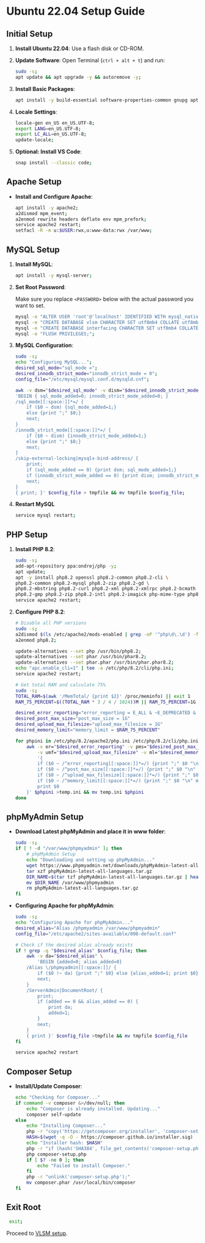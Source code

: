# Ubuntu 22.04 Setup Guide

## Initial Setup

1. **Install Ubuntu 22.04**: Use a flash disk or CD-ROM.
2. **Update Software**: Open Terminal (`ctrl + alt + t`) and run:

    ```bash
    sudo -s;
    apt update && apt upgrade -y && autoremove -y;

    ```
3. **Install Basic Packages**:

    ```bash
    apt install -y build-essential software-properties-common gnupg apt-transport-https ca-certificates lsb-release wget vim zip unzip curl acl snapd rsync git gdebi net-tools sed mawk;

    ```
4. **Locale Settings**:

    ```bash
	locale-gen en_US en_US.UTF-8;
    export LANG=en_US.UTF-8;
    export LC_ALL=en_US.UTF-8;
    update-locale;

    ```
5. **Optional: Install VS Code**:

    ```bash
    snap install --classic code;

    ```

## Apache Setup

* **Install and Configure Apache**:

    ```bash
    apt install -y apache2;
    a2dismod mpm_event;
    a2enmod rewrite headers deflate env mpm_prefork;
    service apache2 restart;
    setfacl -R -m u:$USER:rwx,u:www-data:rwx /var/www;

    ```

## MySQL Setup

1. **Install MySQL**:

    ```bash
    apt install -y mysql-server;

    ```
2. **Set Root Password**:

    Make sure you replace `<PASSWORD>` below with the actual password you want to set.

    ```bash
    mysql -e "ALTER USER 'root'@'localhost' IDENTIFIED WITH mysql_native_password BY '<PASSWORD>';";
    mysql -e "CREATE DATABASE vlsm CHARACTER SET utf8mb4 COLLATE utf8mb4_general_ci;";
    mysql -e "CREATE DATABASE interfacing CHARACTER SET utf8mb4 COLLATE utf8mb4_general_ci;";
    mysql -e "FLUSH PRIVILEGES;";

    ```
3. **MySQL Configuration**:

    ```bash
    sudo -s;
    echo "Configuring MySQL...";
    desired_sql_mode="sql_mode =";
    desired_innodb_strict_mode="innodb_strict_mode = 0";
    config_file="/etc/mysql/mysql.conf.d/mysqld.cnf";

    awk -v dsm="$desired_sql_mode" -v dism="$desired_innodb_strict_mode" \
    'BEGIN { sql_mode_added=0; innodb_strict_mode_added=0; }
    /sql_mode[[:space:]]*=/ {
        if ($0 ~ dsm) {sql_mode_added=1;}
        else {print ";" $0;}
        next;
    }
    /innodb_strict_mode[[:space:]]*=/ {
        if ($0 ~ dism) {innodb_strict_mode_added=1;}
        else {print ";" $0;}
        next;
    }
    /skip-external-locking|mysqlx-bind-address/ {
        print;
        if (sql_mode_added == 0) {print dsm; sql_mode_added=1;}
        if (innodb_strict_mode_added == 0) {print dism; innodb_strict_mode_added=1;}
        next;
    }
    { print; }' $config_file > tmpfile && mv tmpfile $config_file;

    ```
4. **Restart MySQL**

    ```bash
    service mysql restart;

    ```

## PHP Setup

1. **Install PHP 8.2**:

    ```bash
    sudo -s;
    add-apt-repository ppa:ondrej/php -y;
    apt update;
    apt -y install php8.2 openssl php8.2-common php8.2-cli \
    php8.2-common php8.2-mysql php8.2-zip php8.2-gd \
    php8.2-mbstring php8.2-curl php8.2-xml php8.2-xmlrpc php8.2-bcmath \
    php8.2-gmp php8.2-zip php8.2-intl php8.2-imagick php-mime-type php8.2-apcu;
    service apache2 restart;

    ```
2. **Configure PHP 8.2**:

    ```bash
    # Disable all PHP versions
    sudo -s;
    a2dismod $(ls /etc/apache2/mods-enabled | grep -oP '^php\d\.\d') -f
    a2enmod php8.2;

    update-alternatives --set php /usr/bin/php8.2;
    update-alternatives --set phar /usr/bin/phar8.2;
    update-alternatives --set phar.phar /usr/bin/phar.phar8.2;
    echo "apc.enable_cli=1" | tee -a /etc/php/8.2/cli/php.ini;
    service apache2 restart;

    ```

    ```bash
    # Get total RAM and calculate 75%
    sudo -s;
    TOTAL_RAM=$(awk '/MemTotal/ {print $2}' /proc/meminfo) || exit 1
    RAM_75_PERCENT=$((TOTAL_RAM * 3 / 4 / 1024))M || RAM_75_PERCENT=1G

    desired_error_reporting="error_reporting = E_ALL & ~E_DEPRECATED & ~E_STRICT & ~E_NOTICE"
    desired_post_max_size="post_max_size = 1G"
    desired_upload_max_filesize="upload_max_filesize = 1G"
    desired_memory_limit="memory_limit = $RAM_75_PERCENT"

    for phpini in /etc/php/8.2/apache2/php.ini /etc/php/8.2/cli/php.ini; do
        awk -v er="$desired_error_reporting" -v pms="$desired_post_max_size" \
            -v umf="$desired_upload_max_filesize" -v ml="$desired_memory_limit" \
            '{
            if ($0 ~ /^error_reporting[[:space:]]*=/) {print ";" $0 "\n" er; next}
            if ($0 ~ /^post_max_size[[:space:]]*=/) {print ";" $0 "\n" pms; next}
            if ($0 ~ /^upload_max_filesize[[:space:]]*=/) {print ";" $0 "\n" umf; next}
            if ($0 ~ /^memory_limit[[:space:]]*=/) {print ";" $0 "\n" ml; next}
            print $0
        }' $phpini >temp.ini && mv temp.ini $phpini
    done

    ```

## phpMyAdmin Setup

* **Download Latest phpMyAdmin and place it in www folder**:

	```bash
    sudo -s;
	if [ ! -d "/var/www/phpmyadmin" ]; then
        # phpMyAdmin Setup
        echo "Downloading and setting up phpMyAdmin..."
        wget https://www.phpmyadmin.net/downloads/phpMyAdmin-latest-all-languages.tar.gz
        tar xzf phpMyAdmin-latest-all-languages.tar.gz
        DIR_NAME=$(tar tzf phpMyAdmin-latest-all-languages.tar.gz | head -1 | cut -f1 -d"/")
        mv $DIR_NAME /var/www/phpmyadmin
        rm phpMyAdmin-latest-all-languages.tar.gz
    fi

	```
* **Configuring Apache for phpMyAdmin**:

	```bash
    sudo -s;
	echo "Configuring Apache for phpMyAdmin..."
    desired_alias="Alias /phpmyadmin /var/www/phpmyadmin"
    config_file="/etc/apache2/sites-available/000-default.conf"

    # Check if the desired alias already exists
    if ! grep -q "$desired_alias" $config_file; then
        awk -v da="$desired_alias" \
            'BEGIN {added=0; alias_added=0}
        /Alias \/phpmyadmin[[:space:]]/ {
            if ($0 !~ da) {print ";" $0} else {alias_added=1; print $0}
            next;
        }
        /ServerAdmin|DocumentRoot/ {
            print;
            if (added == 0 && alias_added == 0) {
                print da;
                added=1;
            }
            next;
        }
        { print }' $config_file >tmpfile && mv tmpfile $config_file
    fi

    service apache2 restart

	```

## Composer Setup

* **Install/Update Composer**:

    ```bash
    echo "Checking for Composer..."
    if command -v composer &>/dev/null; then
        echo "Composer is already installed. Updating..."
        composer self-update
    else
        echo "Installing Composer..."
        php -r "copy('https://getcomposer.org/installer', 'composer-setup.php');"
        HASH=$(wget -q -O - https://composer.github.io/installer.sig)
        echo "Installer hash: $HASH"
        php -r "if (hash('SHA384', file_get_contents('composer-setup.php')) !== '$HASH') { unlink('composer-setup.php'); echo 'Invalid installer' . PHP_EOL; exit(1); }"
        php composer-setup.php
        if [ $? -ne 0 ]; then
            echo "Failed to install Composer."
        fi
        php -r "unlink('composer-setup.php');"
        mv composer.phar /usr/local/bin/composer
    fi

    ```

## Exit Root

   ```bash
    exit;

   ```

Proceed to [VLSM setup](../README.md).

